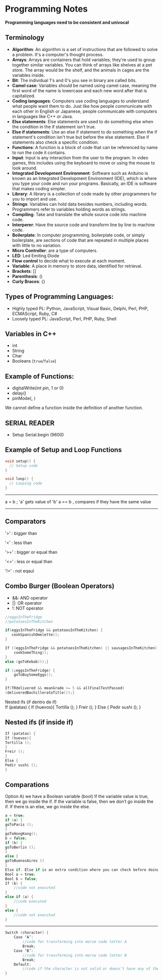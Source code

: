 # Programming Notes

**Programming languages need to be consistent and univocal**


## Terminology
- **Algorithm**: An algorithm is a set of instructions that are followed to solve a problem. It's a computer's thought process.
- **Arrays**: Arrays are containers that hold variables; they're used to group together similar variables. You can think of arrays like shelves at a pet store. The array would be the shelf, and the animals in cages are the variables inside.
- **Bit**: The individual 1's and 0's you see in binary are called bits.
- **Camel case**: Variables should be named using camel case, meaning the first word of the name is lowercase and each new word after that is capitalized.
- **Coding languages**: Computers use coding languages to understand what people want them to do. Just like how people communicate with each other in English or Japanese, people communicate with computers in languages like C++ or Java.
- **Else statements**: Else statements are used to do something else when the condition in the if statement isn't true.
- **Else if statements**: Use an else if statement to do something when the if statement's condition isn't true but before the else statement. Else if statements also check a specific condition.
- **Functions**: A function is a block of code that can be referenced by name to run the code it contains.
- **Input**: Input is any interaction from the user to the program. In video games, this includes using the keyboard to move or using the mouse to look around.
- **Integrated Development Environment**: Software such as Arduino is known as an Integrated Development Environment (IDE), which is where you type your code and run your programs. Basically, an IDE is software that makes coding simpler.
- **Library**: A library is a collection of code made by other programmers for you to import and use.
- **Strings**: Variables can hold data besides numbers, including words. Programmers refer to variables holding words as strings.
- **Compiling**: Take and translate the whole source code into machine code.
- **Interperer**: Have the source code and transform line by line to machine code.
- **Boilerplate**: In computer programming, boilerplate code, or simply boilerplate, are sections of code that are repeated in multiple places with little to no variation.
- **Micro Controller**: are a type of computers.
- **LED**: Led Emiting Diode
- **Flow control** to decide what to execute at each moment.
- **Variable**: A place in memory to store data, identified for retrieval.
- **Brackets**: []
- **Parenthesis**: ()
- **Curly Braces**: {}


## Types of Programming Languages:
  - Highly typed PL: Python, JavaScript, Visual Basic, Delphi, Perl, PHP, ECMAScript, Ruby, C#
  - Loosely typed PL: JavaScript, Perl, PHP, Ruby, Shell


## Variables in C++
  - int
  - String
  - Char
  - Booleans (`true`/`false`)


## Example of Functions:
- digitalWrite(int pin, 1 or 0)
- delay()
- pinMode(<pin>, <mode>)

We cannot define a function inside the definition of another function.


## SERIAL READER
-	Setup
Serial.begin (9600)


## Example of Setup and Loop Functions
```C++
void setup() {
  // Setup code
}

void loop() {
  // Looping code
}
```

--------------------------------------------------

a = b ; 'a' gets value of 'b'
a == b , compares if they have the same value

--------------------------------------------------

## Comparators
'>' : bigger than

'<' : less than
  
'>=' : bigger or equal than

'<=' : less or equal than

'!='  : not eqaul

## Combo Burger (Boolean Operators)
- &&: AND operator
- ||: OR operator
- !: NOT operator


```c++
//eggsInTheFridge
//potatoesInTheKitchen

if(eggsInTheFridge && potatoesInTheKitchen) {
   cookSpanishOmelette();
}
```

```c++
If ((eggsInTheFridge && potatoesInTheKitchen) || sausagesInTheKitchen) {
    cookSomeThing();
}
else (goToKebab)();}
```
```c++
if (¡eggsInTheFridge) {
    goToBuySomeEggs();
}
```
```c++
If(TRdelivered && meanGrade >= 5 && allFinalTestPassed)
(deliveredBachilleratoTitle());}
```

Nested ifs (if dentro de if)  
If (patatas) {
If (huevos){
Tortilla ();
}
Freir ();
}
Else {
Pedir sushi ();
}

## Nested ifs (if inside if)  
```C++
If (patatas) {
If (huevos){
Tortilla ();
}
Freir ();
}
Else {
Pedir sushi ();
}
```


## Comparations

Option A) we have a Boolean variable (bool)
If the variable value is true, then we go inside the if.
If the variable is false, then we don’t go inside the if. If there is an else, we go inside the else.


```C++
a = true;
if (a) {
goToParis ();
}
goToHongKong();
b = false;
if (b) {
goToBerlin ();
}
else {
goToBuenosAires () 
}
Else if. Else if is an extra condition where you can check before doing something else.
Bool a = true;
Bool b = false;
If (b) {
	//code not executed
}
else if (a) {
	//code executed 
}
else {
	//code not executed
}
```

----------------------------------------------------  

```C++
Switch (character) {
	Case ‘A’:
		//code for transforming into morse code letter A
		Break;
	Case ‘B’:
		//code for transforming into morse code letter B
		Break;
	Default:
		//code if the character is not valid or doesn’t have any of the declared values.
}
```


